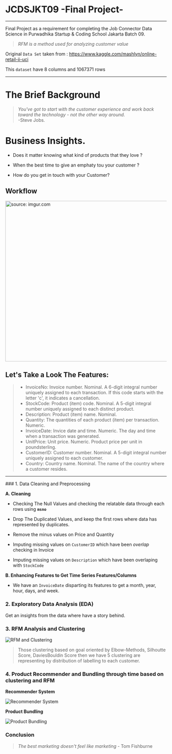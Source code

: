 # JCDSJKT09 -Final Project-
<hr>

Final Project as a requirement for completing the Job Connector Data Science in Purwadhika Startup & Coding School Jakarta Batch 09.

> *RFM is a method used for analyzing customer value*

Original `Data Set` taken from : https://www.kaggle.com/mashlyn/online-retail-ii-uci

This `dataset` have 8 columns and 1067371 rows
<hr>

# The Brief Background

>*You've got to start with the customer experience and work back toward the technology - not the other way around.*
<br>-Steve Jobs.

# Business Insights.

- Does it matter knowing what kind of products that they love ?

- When the best time to give an emphaty tou your customer ?

- How do you get in touch with your Customer?


## Workflow

<img src="https://i.imgur.com/1jrJj0xh.png" title="source: imgur.com" width=600 height=500 />


## Let's Take a Look The Features:

> - InvoiceNo: Invoice number. Nominal. A 6-digit integral number uniquely assigned to each transaction. If this code starts with the letter 'c', it indicates a cancellation.
> - StockCode: Product (item) code. Nominal. A 5-digit integral number uniquely assigned to each distinct product.
> - Description: Product (item) name. Nominal.
> - Quantity: The quantities of each product (item) per transaction. Numeric.
> - InvoiceDate: Invice date and time. Numeric. The day and time when a transaction was generated.
> - UnitPrice: Unit price. Numeric. Product price per unit in poundsterling.
> - CustomerID: Customer number. Nominal. A 5-digit integral number uniquely assigned to each customer.
> - Country: Country name. Nominal. The name of the country where a customer resides.
<hr>
### 1. Data Cleaning and Preprocessing

**A. Cleaning** 

- Checking The Null Values and checking the relatable data through each rows using **`msno`**

- Drop The Duplicated Values, and keep the first rows where data has represented by duplicates.

- Remove the minus values on Price and Quantity

- Imputing missing values on `CustomerID` which have been *overlap* checking in Invoice

- Imputing missing values on `Description` which have been overlaping with `StockCode`

**B. Enhancing Features to Get Time Series Features/Columns**

- We have an `InvoiceDate` disparting its features to get a month, year, hour, days, and week.

### 2. Exploratory Data Analysis (EDA)

Get an insights from the data where have a story behind.

### 3. RFM Analysis and Clustering

![RFM and Clustering](https://user-images.githubusercontent.com/61248667/92995376-40570680-f52d-11ea-8926-f479f36a527d.png)

> Those clustering based on goal oriented by Elbow-Methods, Silhoutte Score, DaviesBouldin Score then we have 5 clustering are representing by distribution of labelling to each customer.

### 4. Product Recommender and Bundling through time based on clustering and RFM

**Recommender System**

![Recommender System](https://user-images.githubusercontent.com/61248667/92995446-ff132680-f52d-11ea-81f4-d8149db0b1f4.png)

**Product Bundling**

![Product Bundling](https://user-images.githubusercontent.com/61248667/92995477-3e417780-f52e-11ea-959e-9d334af4e2e7.png)


### Conclusion

> *The best marketing doesn't feel like marketing* - Tom Fishburne
